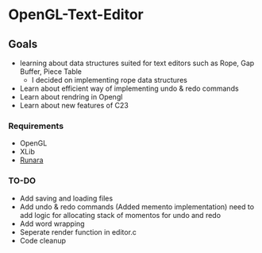 # OpenGL-Text-Editor

## Goals
- learning about data structures suited for text editors such as Rope, Gap Buffer, Piece Table
    - I decided on implementing rope data structures
- Learn about efficient way of implementing undo & redo commands
- Learn about rendring in Opengl
- Learn about new features of C23 

###  Requirements
- OpenGL
- XLib
- [Runara](https://github.com/cococry/runara) 

### TO-DO

- Add saving and loading files
- Add undo & redo commands (Added memento implementation) need to add logic for allocating stack of momentos for undo and redo
- Add word wrapping
- Seperate render function in editor.c
- Code cleanup
